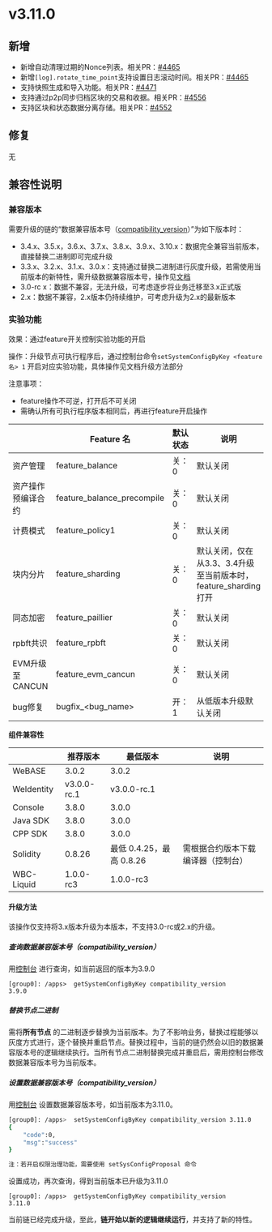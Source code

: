 # v3.11.0

## 新增

- 新增自动清理过期的Nonce列表。相关PR：[#4465](https://github.com/FISCO-BCOS/FISCO-BCOS/pull/4465)
- 新增`[log].rotate_time_point`支持设置日志滚动时间。相关PR：[#4465](https://github.com/FISCO-BCOS/FISCO-BCOS/pull/4465)
- 支持快照生成和导入功能。相关PR：[#4471](https://github.com/FISCO-BCOS/FISCO-BCOS/pull/4471)
- 支持通过p2p同步归档区块的交易和收据。相关PR：[#4556](https://github.com/FISCO-BCOS/FISCO-BCOS/pull/4556)
- 支持区块和状态数据分离存储。相关PR：[#4552](https://github.com/FISCO-BCOS/FISCO-BCOS/pull/4552)

## 修复

无

## 兼容性说明

### 兼容版本

需要升级的链的“数据兼容版本号（[compatibility_version](#id5)）”为如下版本时：

* 3.4.x、3.5.x，3.6.x、3.7.x、3.8.x、3.9.x、3.10.x：数据完全兼容当前版本，直接替换二进制即可完成升级
* 3.3.x、3.2.x、3.1.x、3.0.x：支持通过替换二进制进行灰度升级，若需使用当前版本的新特性，需升级数据兼容版本号，操作见[文档](#id5)
* 3.0-rc x：数据不兼容，无法升级，可考虑逐步将业务迁移至3.x正式版
* 2.x：数据不兼容，2.x版本仍持续维护，可考虑升级为2.x的最新版本

### 实验功能

效果：通过feature开关控制实验功能的开启

操作：升级节点可执行程序后，通过控制台命令`setSystemConfigByKey <feature名> 1` 开启对应实验功能，具体操作见文档升级方法部分

注意事项：

* feature操作不可逆，打开后不可关闭
* 需确认所有可执行程序版本相同后，再进行feature开启操作

|              | Feature 名                  | 默认状态 | 说明                                         |
|--------------|----------------------------|------|--------------------------------------------|
| 资产管理         | feature_balance            | 关：0  | 默认关闭                                       |
| 资产操作预编译合约    | feature_balance_precompile | 关：0  | 默认关闭                                       |
| 计费模式         | feature_policy1            | 关：0  | 默认关闭                                       |
| 块内分片         | feature_sharding           | 关：0  | 默认关闭，仅在从3.3、3.4升级至当前版本时，feature_sharding打开 |
| 同态加密         | feature_paillier           | 关：0  | 默认关闭                                       |
| rpbft共识      | feature_rpbft              | 关：0  | 默认关闭                                       |
| EVM升级至CANCUN | feature_evm_cancun         | 关：0  | 默认关闭                                       |
| bug修复        | bugfix_\<bug_name\>        | 开：1  | 从低版本升级默认关闭                                 |

**组件兼容性**

|            | 推荐版本        | 最低版本                | 说明                |
|------------|-------------|---------------------|-------------------|
| WeBASE     | 3.0.2       | 3.0.2               |                   |
| WeIdentity | v3.0.0-rc.1 | v3.0.0-rc.1         |                   |
| Console    | 3.8.0       | 3.0.0               |                   |
| Java SDK   | 3.8.0       | 3.0.0               |                   |
| CPP SDK    | 3.8.0       | 3.0.0               |                   |
| Solidity   | 0.8.26      | 最低 0.4.25，最高 0.8.26 | 需根据合约版本下载编译器（控制台） |
| WBC-Liquid | 1.0.0-rc3   | 1.0.0-rc3           |                   |

#### 升级方法

该操作仅支持将3.x版本升级为本版本，不支持3.0-rc或2.x的升级。

##### 查询数据兼容版本号（compatibility_version）

用[控制台](https://fisco-bcos-doc.readthedocs.io/zh_CN/latest/docs/operation_and_maintenance/console/console_commands.html#getsystemconfigbykey)
进行查询，如当前返回的版本为3.9.0

```
[group0]: /apps>  getSystemConfigByKey compatibility_version
3.9.0
```

##### 替换节点二进制

需将**所有节点** 的二进制逐步替换为当前版本。为了不影响业务，替换过程能够以灰度方式进行，逐个替换并重启节点。替换过程中，当前的链仍然会以旧的数据兼容版本号的逻辑继续执行。当所有节点二进制替换完成并重启后，需用控制台修改数据兼容版本号为当前版本。

##### 设置数据兼容版本号（compatibility_version）

用[控制台](https://fisco-bcos-doc.readthedocs.io/zh_CN/latest/docs/operation_and_maintenance/console/console_commands.html#setsystemconfigbykey)
设置数据兼容版本号，如当前版本为3.11.0。

```bash
[group0]: /apps>  setSystemConfigByKey compatibility_version 3.11.0
{
    "code":0,
    "msg":"success"
}

注：若开启权限治理功能，需要使用 setSysConfigProposal 命令
```

设置成功，再次查询，得到当前版本已升级为3.11.0

```
[group0]: /apps>  getSystemConfigByKey compatibility_version
3.11.0
```

当前链已经完成升级，至此，**链开始以新的逻辑继续运行**，并支持了新的特性。

